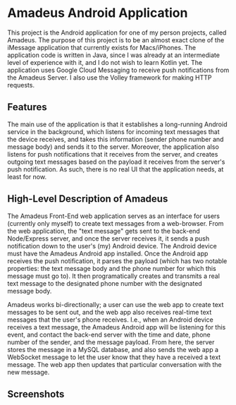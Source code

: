 # Amadeus Android Application

This project is the Android application for one of my person projects, called Amadeus. The purpose of this project is to be an almost exact clone of the iMessage application that currently exists for Macs/iPhones. The application code is written in Java, since I was already at an intermediate level of experience with it, and I do not wish to learn Kotlin yet. The application uses Google Cloud Messaging to receive push notifications from the Amadeus Server. I also use the Volley framework for making HTTP requests.

## Features

The main use of the application is that it establishes a long-running Android service in the background, which listens for incoming text messages that the device receives, and takes this information (sender phone number and message body) and sends it to the server. Moreover, the application also listens for push notifications that it receives from the server, and creates outgoing text messages based on the payload it receives from the server's push notification. As such, there is no real UI that the application needs, at least for now.

## High-Level Description of Amadeus

The Amadeus Front-End web application serves as an interface for users (currently only myself) to create text messages from a web-browser. From the web application, the "text message" gets sent to the back-end Node/Express server, and once the server receives it, it sends a push notification down to the user's (my) Android device. The Android device must have the Amadeus Android app installed. Once the Android app receives the push notification, it parses the payload (which has two notable properties: the text message body and the phone number for which this message must go to). It then programatically creates and transmits a real text message to the designated phone number with the designated message body.

Amadeus works bi-directionally; a user can use the web app to create text messages to be sent out, and the web app also receives real-time text messages that the user's phone receives. I.e., when an Android device receives a text message, the Amadeus Android app will be listening for this event, and contact the back-end server with the time and date, phone number of the sender, and the message payload. From here, the server stores the message in a MySQL database, and also sends the web app a WebSocket message to let the user know that they have a received a text message. The web app then updates that particular conversation with the new message.

## Screenshots

